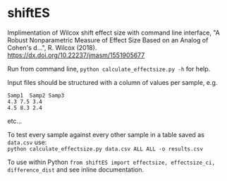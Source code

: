 # shiftES
Implimentation of Wilcox shift effect size with command line interface,
"A Robust Nonparametric Measure of Effect Size Based on an Analog of Cohen's d...", R. Wilcox (2018). https://dx.doi.org/10.22237/jmasm/1551905677

Run from command line, `python calculate_effectsize.py -h` for help.

Input files should be structured with a column of values per sample, e.g.
```
Samp1  Samp2 Samp3
4.3 7.5 3.4
4.5 8.3 2.4
```
etc...


To test every sample against every other sample in a table saved as `data.csv` use:  
`python calculate_effectsize.py data.csv ALL ALL -o results.csv`

To use within Python `from shiftES import effectsize, effectsize_ci, difference_dist` and see inline documentation.